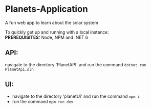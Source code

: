 # Planets-Application
A fun web app to learn about the solar system

To quickly get up and running with a local instance:  
<strong>PREREQUISITES:</strong> Node, NPM and .NET 6

## API: 
navigate to the directory 'PlanetAPI' and run the command ``dotnet run PlanetApi.sln``

## UI: 
- navigate to the directory 'planetUi' and run the command ``npm i``
- run the command ``npm run dev``
